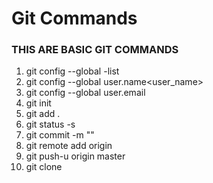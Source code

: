 # Git Commands
 ### THIS ARE BASIC GIT COMMANDS 

1. git config --global -list 
2. git config --global user.name<user_name>
3. git config --global user.email<email>
4. git init
5. git add .
6. git status -s
7. git commit -m "<commit message>"
8. git remote add origin <url>
9. git push-u origin master
10. git clone <clone>

